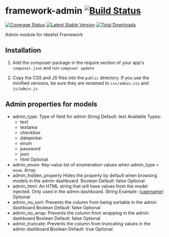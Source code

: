 framework-admin [![Build Status](https://travis-ci.org/idealistsoft/framework-admin.png?branch=master)](https://travis-ci.org/idealistsoft/framework-admin)
===============

[![Coverage Status](https://coveralls.io/repos/idealistsoft/framework-admin/badge.png)](https://coveralls.io/r/idealistsoft/framework-admin)
[![Latest Stable Version](https://poser.pugx.org/idealistsoft/framework-admin/v/stable.png)](https://packagist.org/packages/idealistsoft/framework-admin)
[![Total Downloads](https://poser.pugx.org/idealistsoft/framework-admin/downloads.png)](https://packagist.org/packages/idealistsoft/framework-admin)

Admin module for Idealist Framework

## Installation

1. Add the composer package in the require section of your app's `composer.json` and run `composer update`

2. Copy the CSS and JS files into the `public` directory. If you use the minified versions, be sure they are renamed to `css/admin.css` and `js/admin.js`.

## Admin properties for models
	
- admin_type:
	Type of field for admin
	String
	Default: text
	Available Types:
	- text
	- textarea
	- checkbox
	- datepicker
	- enum
	- password
	- json
	- html
	Optional
- admin_enum:
	Key-value list of enumeration values when admin_type = `enum`.
	Array
- admin_hidden_property
	Hides the property by default when browsing models in the admin dashboard.
	Boolean
	Default: false
	Optional
- admin_html:
	An HTML string that will have values from the model injected. Only used in the admin dashboard.
	String
	Example: <a href="/users/profile/{uid}">{username}</a>
	Optional
- admin_no_sort:
	Prevents the column from being sortable in the admin dashboard
	Boolean
	Default: false
	Optional
- admin_no_wrap:
	Prevents the column from wrapping in the admin dashboard
	Boolean
	Default: false
	Optional
- admin_truncate:
	Prevents the column from truncating values in the admin dashboard
	Boolean
	Default: true
	Optional